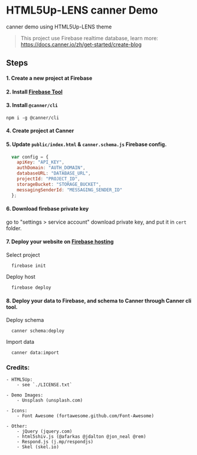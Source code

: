 # HTML5Up-LENS canner Demo

canner demo using HTML5Up-LENS theme

> This project use Firebase realtime database, learn more: https://docs.canner.io/zh/get-started/create-blog

## Steps

#### 1. Create a new project at Firebase
#### 2. Install [Firebase Tool](https://github.com/firebase/firebase-tools)
#### 3. Install `@canner/cli`

```
npm i -g @canner/cli
```

#### 4. Create project at Canner
#### 5. Update `public/index.html` & `canner.schema.js` Firebase config.

```js
  var config = {
    apiKey: "API_KEY",
    authDomain: "AUTH_DOMAIN",
    databaseURL: "DATABASE_URL",
    projectId: "PROJECT_ID",
    storageBucket: "STORAGE_BUCKET",
    messagingSenderId: "MESSAGING_SENDER_ID"
  };
```

#### 6. Download firebase private key

go to "settings > service account" download private key, and put it in `cert` folder.

#### 7. Deploy your website on [Firebase hosting](https://firebase.google.com/docs/hosting/)

Select project

```
  firebase init
```

Deploy host

```
  firebase deploy
```

#### 8. Deploy your data to Firebase, and schema to Canner through Canner cli tool.

Deploy schema

```
  canner schema:deploy
```

Import data

```
  canner data:import
```


### Credits:
	- HTML5Up:
		- see `./LICENSE.txt`

	- Demo Images:
		- Unsplash (unsplash.com)

	- Icons:
		- Font Awesome (fortawesome.github.com/Font-Awesome)

	- Other:
		- jQuery (jquery.com)
		- html5shiv.js (@afarkas @jdalton @jon_neal @rem)
		- Respond.js (j.mp/respondjs)
		- Skel (skel.io)